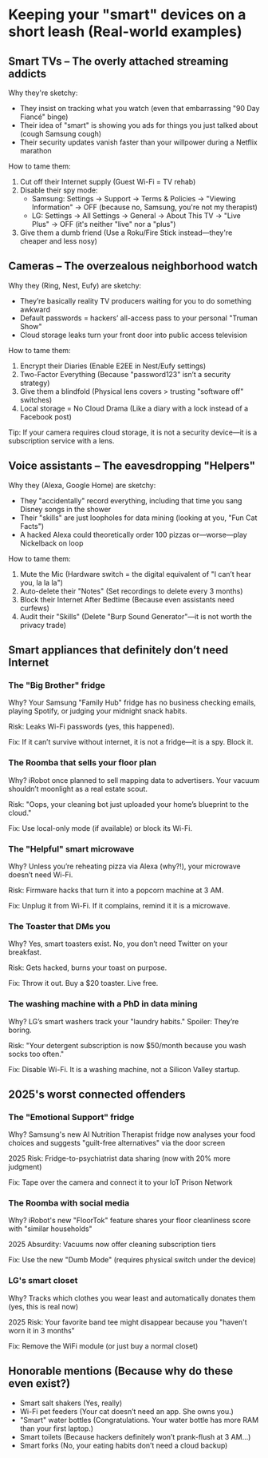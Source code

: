 # Keeping your "smart" devices on a short leash (Real-world examples)

## Smart TVs – The overly attached streaming addicts

Why they're sketchy:

* They insist on tracking what you watch (even that embarrassing "90 Day Fiancé" binge)
* Their idea of "smart" is showing you ads for things you just talked about (cough Samsung cough)
* Their security updates vanish faster than your willpower during a Netflix marathon

How to tame them:

1. Cut off their Internet supply (Guest Wi-Fi = TV rehab)
2. Disable their spy mode:
   * Samsung: Settings → Support → Terms & Policies → "Viewing Information" → OFF (because no, Samsung, you're not my therapist)
   * LG: Settings → All Settings → General → About This TV → "Live Plus" → OFF (it's neither "live" nor a "plus")
3. Give them a dumb friend (Use a Roku/Fire Stick instead—they're cheaper and less nosy)

## Cameras – The overzealous neighborhood watch

Why they (Ring, Nest, Eufy) are sketchy:

* They’re basically reality TV producers waiting for you to do something awkward
* Default passwords = hackers’ all-access pass to your personal "Truman Show"
* Cloud storage leaks turn your front door into public access television

How to tame them:

1. Encrypt their Diaries (Enable E2EE in Nest/Eufy settings)
2. Two-Factor Everything (Because "password123" isn’t a security strategy)
3. Give them a blindfold (Physical lens covers > trusting "software off" switches)
4. Local storage = No Cloud Drama (Like a diary with a lock instead of a Facebook post)

Tip: If your camera requires cloud storage, it is not a security device—it is a subscription service with a lens.

## Voice assistants – The eavesdropping "Helpers"

Why they (Alexa, Google Home) are sketchy:

* They "accidentally" record everything, including that time you sang Disney songs in the shower
* Their "skills" are just loopholes for data mining (looking at you, "Fun Cat Facts")
* A hacked Alexa could theoretically order 100 pizzas or—worse—play Nickelback on loop

How to tame them:

1. Mute the Mic (Hardware switch = the digital equivalent of "I can’t hear you, la la la")
2. Auto-delete their "Notes" (Set recordings to delete every 3 months)
3. Block their Internet After Bedtime (Because even assistants need curfews)
4. Audit their "Skills" (Delete "Burp Sound Generator"—it is not worth the privacy trade)

## Smart appliances that definitely don’t need Internet

### The "Big Brother" fridge

Why? Your Samsung "Family Hub" fridge has no business checking emails, playing Spotify, or judging your midnight snack habits.

Risk: Leaks Wi-Fi passwords (yes, this happened).

Fix: If it can’t survive without internet, it is not a fridge—it is a spy. Block it.

### The Roomba that sells your floor plan

Why? iRobot once planned to sell mapping data to advertisers. Your vacuum shouldn’t moonlight as a real estate scout.

Risk: "Oops, your cleaning bot just uploaded your home’s blueprint to the cloud."

Fix: Use local-only mode (if available) or block its Wi-Fi.

### The "Helpful" smart microwave

Why? Unless you’re reheating pizza via Alexa (why?!), your microwave doesn’t need Wi-Fi.

Risk: Firmware hacks that turn it into a popcorn machine at 3 AM.

Fix: Unplug it from Wi-Fi. If it complains, remind it it is a microwave.

### The Toaster that DMs you

Why? Yes, smart toasters exist. No, you don’t need Twitter on your breakfast.

Risk: Gets hacked, burns your toast on purpose.

Fix: Throw it out. Buy a $20 toaster. Live free.

### The washing machine with a PhD in data mining

Why? LG’s smart washers track your "laundry habits." Spoiler: They’re boring.

Risk: "Your detergent subscription is now $50/month because you wash socks too often."

Fix: Disable Wi-Fi. It is a washing machine, not a Silicon Valley startup.

## 2025's worst connected offenders

### The "Emotional Support" fridge

Why? Samsung's new AI Nutrition Therapist fridge now analyses your food choices and suggests "guilt-free alternatives" via the door screen

2025 Risk: Fridge-to-psychiatrist data sharing (now with 20% more judgment)

Fix: Tape over the camera and connect it to your IoT Prison Network

### The Roomba with social media

Why? iRobot's new "FloorTok" feature shares your floor cleanliness score with "similar households"

2025 Absurdity: Vacuums now offer cleaning subscription tiers

Fix: Use the new "Dumb Mode" (requires physical switch under the device)

### LG's smart closet

Why? Tracks which clothes you wear least and automatically donates them (yes, this is real now)

2025 Risk: Your favorite band tee might disappear because you "haven't worn it in 3 months"

Fix: Remove the WiFi module (or just buy a normal closet)

## Honorable mentions (Because why do these even exist?)

* Smart salt shakers (Yes, really)
* Wi-Fi pet feeders (Your cat doesn’t need an app. She owns you.)
* "Smart" water bottles (Congratulations. Your water bottle has more RAM than your first laptop.)
* Smart toilets (Because hackers definitely won’t prank-flush at 3 AM…)
* Smart forks (No, your eating habits don’t need a cloud backup)

